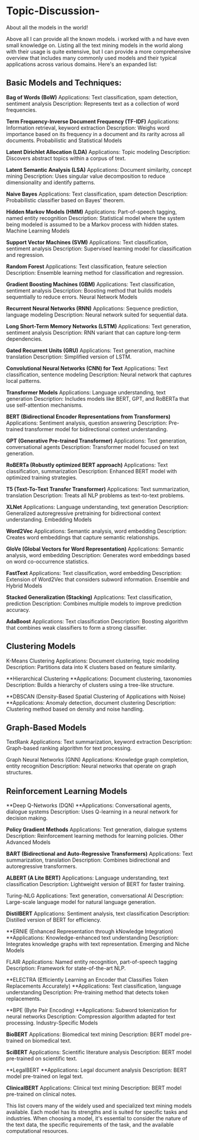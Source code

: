 # Topic-Discussion-
About all the models in the world! 



Above all I can provide all the known models. i worked with a nd have even small knowledge on. Listing all the text mining models in the world along with their usage is quite extensive, but I can provide a more comprehensive overview that includes many commonly used models and their typical applications across various domains. Here's an expanded list:

## Basic Models and Techniques:

**Bag of Words (BoW)**
Applications: Text classification, spam detection, sentiment analysis
Description: Represents text as a collection of word frequencies.

**Term Frequency-Inverse Document Frequency (TF-IDF)**
Applications: Information retrieval, keyword extraction
Description: Weighs word importance based on its frequency in a document and its rarity across all documents.
Probabilistic and Statistical Models

 **Latent Dirichlet Allocation (LDA)**
Applications: Topic modeling
Description: Discovers abstract topics within a corpus of text.


**Latent Semantic Analysis (LSA)**
Applications: Document similarity, concept mining
Description: Uses singular value decomposition to reduce dimensionality and identify patterns.

**Naive Bayes**
Applications: Text classification, spam detection
Description: Probabilistic classifier based on Bayes' theorem.

**Hidden Markov Models (HMM)**
Applications: Part-of-speech tagging, named entity recognition
Description: Statistical model where the system being modeled is assumed to be a Markov process with hidden states.
Machine Learning Models

**Support Vector Machines (SVM)**
Applications: Text classification, sentiment analysis
Description: Supervised learning model for classification and regression.

**Random Forest**
Applications: Text classification, feature selection
Description: Ensemble learning method for classification and regression.

**Gradient Boosting Machines (GBM)**
Applications: Text classification, sentiment analysis
Description: Boosting method that builds models sequentially to reduce errors.
Neural Network Models

**Recurrent Neural Networks (RNN)**
Applications: Sequence prediction, language modeling
Description: Neural network suited for sequential data.

**Long Short-Term Memory Networks (LSTM)**
Applications: Text generation, sentiment analysis
Description: RNN variant that can capture long-term dependencies.

**Gated Recurrent Units (GRU)**
Applications: Text generation, machine translation
Description: Simplified version of LSTM.

**Convolutional Neural Networks (CNN) for Text**
Applications: Text classification, sentence modeling
Description: Neural network that captures local patterns.

**Transformer Models**
Applications: Language understanding, text generation
Description: Includes models like BERT, GPT, and RoBERTa that use self-attention mechanisms.

 **BERT (Bidirectional Encoder Representations from Transformers)**
Applications: Sentiment analysis, question answering
Description: Pre-trained transformer model for bidirectional context understanding.

**GPT (Generative Pre-trained Transformer)**
Applications: Text generation, conversational agents
Description: Transformer model focused on text generation.

 **RoBERTa (Robustly optimized BERT approach)**
Applications: Text classification, summarization
Description: Enhanced BERT model with optimized training strategies.

**T5 (Text-To-Text Transfer Transformer)**
Applications: Text summarization, translation
Description: Treats all NLP problems as text-to-text problems.

**XLNet**
Applications: Language understanding, text generation
Description: Generalized autoregressive pretraining for bidirectional context understanding.
Embedding Models

**Word2Vec**
Applications: Semantic analysis, word embedding
Description: Creates word embeddings that capture semantic relationships.

**GloVe (Global Vectors for Word Representation)**
Applications: Semantic analysis, word embedding
Description: Generates word embeddings based on word co-occurrence statistics.

**FastText**
Applications: Text classification, word embedding
Description: Extension of Word2Vec that considers subword information.
Ensemble and Hybrid Models

**Stacked Generalization (Stacking)**
Applications: Text classification, prediction
Description: Combines multiple models to improve prediction accuracy.

**AdaBoost**
Applications: Text classification
Description: Boosting algorithm that combines weak classifiers to form a strong classifier.

## Clustering Models
K-Means Clustering
Applications: Document clustering, topic modeling
Description: Partitions data into K clusters based on feature similarity.

**Hierarchical Clustering
**Applications: Document clustering, taxonomies
Description: Builds a hierarchy of clusters using a tree-like structure.

**DBSCAN (Density-Based Spatial Clustering of Applications with Noise)
**Applications: Anomaly detection, document clustering
Description: Clustering method based on density and noise handling.

## Graph-Based Models
TextRank
Applications: Text summarization, keyword extraction
Description: Graph-based ranking algorithm for text processing.

Graph Neural Networks (GNN)
Applications: Knowledge graph completion, entity recognition
Description: Neural networks that operate on graph structures.

## Reinforcement Learning Models
**Deep Q-Networks (DQN)
**Applications: Conversational agents, dialogue systems
Description: Uses Q-learning in a neural network for decision making.

**Policy Gradient Methods**
Applications: Text generation, dialogue systems
Description: Reinforcement learning methods for learning policies.
Other Advanced Models

**BART (Bidirectional and Auto-Regressive Transformers)**
Applications: Text summarization, translation
Description: Combines bidirectional and autoregressive transformers.

**ALBERT (A Lite BERT)**
Applications: Language understanding, text classification
Description: Lightweight version of BERT for faster training.

Turing-NLG
Applications: Text generation, conversational AI
Description: Large-scale language model for natural language generation.

**DistilBERT**
Applications: Sentiment analysis, text classification
Description: Distilled version of BERT for efficiency.

**ERNIE (Enhanced Representation through kNowledge Integration)
**Applications: Knowledge-enhanced text understanding
Description: Integrates knowledge graphs with text representation.
Emerging and Niche Models

FLAIR
Applications: Named entity recognition, part-of-speech tagging
Description: Framework for state-of-the-art NLP.

**ELECTRA (Efficiently Learning an Encoder that Classifies Token Replacements Accurately)
**Applications: Text classification, language understanding
Description: Pre-training method that detects token replacements.

**BPE (Byte Pair Encoding)
**Applications: Subword tokenization for neural networks
Description: Compression algorithm adapted for text processing.
Industry-Specific Models

**BioBERT**
Applications: Biomedical text mining
Description: BERT model pre-trained on biomedical text.

**SciBERT**
Applications: Scientific literature analysis
Description: BERT model pre-trained on scientific text.

**LegalBERT
**Applications: Legal document analysis
Description: BERT model pre-trained on legal text.

**ClinicalBERT**
Applications: Clinical text mining
Description: BERT model pre-trained on clinical notes.

This list covers many of the widely used and specialized text mining models available. Each model has its strengths and is suited for specific tasks and industries. When choosing a model, it's essential to consider the nature of the text data, the specific requirements of the task, and the available computational resources.
